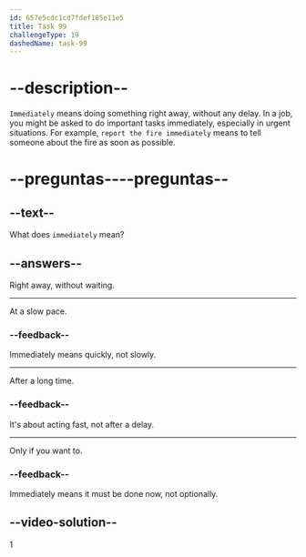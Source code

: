 ```yaml
---
id: 657e5cdc1cd7fdef185e11e5
title: Task 99
challengeType: 19
dashedName: task-99
---
```


# --description--

`Immediately` means doing something right away, without any delay. In a job, you might be asked to do important tasks immediately, especially in urgent situations. For example, `report the fire immediately` means to tell someone about the fire as soon as possible.

# --preguntas----preguntas--

## --text--

What does `immediately` mean?

## --answers--

Right away, without waiting.

---

At a slow pace.

### --feedback--

Immediately means quickly, not slowly.

---

After a long time.

### --feedback--

It's about acting fast, not after a delay.

---

Only if you want to.

### --feedback--

Immediately means it must be done now, not optionally.

## --video-solution--

1
